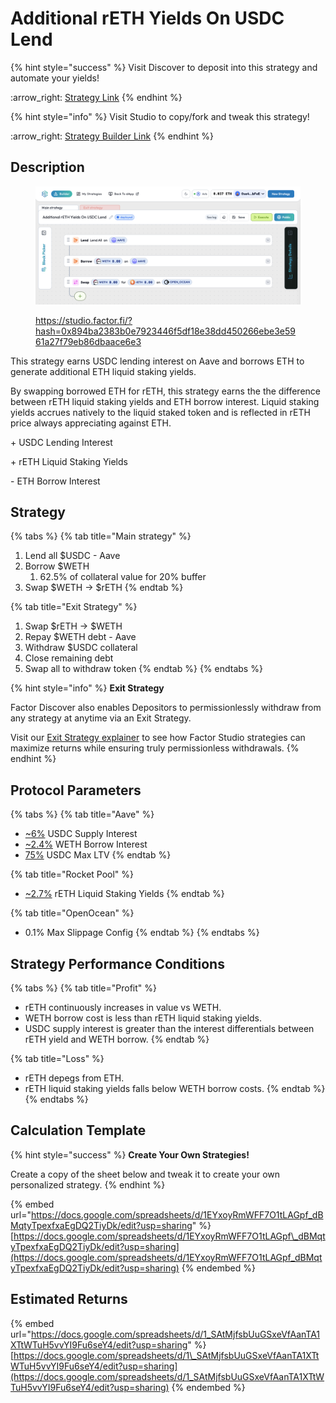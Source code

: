 # Additional rETH Yields On USDC Lend

{% hint style="success" %}
Visit Discover to deposit into this strategy and automate your yields!

:arrow\_right: [Strategy Link](https://pro.factor.fi/strategies/0x99E11bF7f92b1D486F8D88Bc5F467C695836f8A2)
{% endhint %}

{% hint style="info" %}
Visit Studio to copy/fork and tweak this strategy!

:arrow\_right: [Strategy Builder Link](https://studio.factor.fi/?hash=0x894ba2383b0e7923446f5df18e38dd450266ebe3e5961a27f79eb86dbaace6e3)
{% endhint %}

## Description

<figure><img src="../../../.gitbook/assets/image (1) (1).png" alt=""><figcaption><p><a href="https://studio.factor.fi/?hash=0x894ba2383b0e7923446f5df18e38dd450266ebe3e5961a27f79eb86dbaace6e3">https://studio.factor.fi/?hash=0x894ba2383b0e7923446f5df18e38dd450266ebe3e5961a27f79eb86dbaace6e3</a></p></figcaption></figure>

This strategy earns USDC lending interest on Aave and borrows ETH to generate additional ETH liquid staking yields.

By swapping borrowed ETH for rETH, this strategy earns the the difference between rETH liquid staking yields and ETH borrow interest. Liquid staking yields accrues natively to the liquid staked token and is reflected in rETH price always appreciating against ETH.

\+ USDC Lending Interest

\+ rETH Liquid Staking Yields

\- ETH Borrow Interest

## Strategy

{% tabs %}
{% tab title="Main strategy" %}
1. Lend all $USDC - Aave
2. Borrow $WETH
   1. 62.5% of collateral value for 20% buffer
3. Swap $WETH → $rETH
{% endtab %}

{% tab title="Exit Strategy" %}
1. Swap $rETH → $WETH
2. Repay $WETH debt - Aave
3. Withdraw $USDC collateral
4. Close remaining debt
5. Swap all to withdraw token
{% endtab %}
{% endtabs %}

{% hint style="info" %}
**Exit Strategy**

Factor Discover also enables Depositors to permissionlessly withdraw from any strategy at anytime via an Exit Strategy.

Visit our [Exit Strategy explainer](../../../factor-studio/studio-pro/exit-strategy.md) to see how Factor Studio strategies can maximize returns while ensuring truly permissionless withdrawals.
{% endhint %}

## Protocol Parameters

{% tabs %}
{% tab title="Aave" %}
* [\~6%](https://app.aave.com/reserve-overview/?underlyingAsset=0xaf88d065e77c8cc2239327c5edb3a432268e5831\&marketName=proto_arbitrum_v3) USDC Supply Interest
* [\~2.4%](https://app.aave.com/reserve-overview/?underlyingAsset=0x82af49447d8a07e3bd95bd0d56f35241523fbab1\&marketName=proto_arbitrum_v3) WETH Borrow Interest
* [75%](https://app.aave.com/reserve-overview/?underlyingAsset=0xaf88d065e77c8cc2239327c5edb3a432268e5831\&marketName=proto_arbitrum_v3) USDC Max LTV
{% endtab %}

{% tab title="Rocket Pool" %}
* [\~2.7%](https://rocketpool.net/) rETH Liquid Staking Yields
{% endtab %}

{% tab title="OpenOcean" %}
* 0.1% Max Slippage Config
{% endtab %}
{% endtabs %}

## Strategy Performance Conditions

{% tabs %}
{% tab title="Profit" %}
* rETH continuously increases in value vs WETH.
* WETH borrow cost is less than rETH liquid staking yields.
* USDC supply interest is greater than the interest differentials between rETH yield and WETH borrow.
{% endtab %}

{% tab title="Loss" %}
* rETH depegs from ETH.
* rETH liquid staking yields falls below WETH borrow costs.
{% endtab %}
{% endtabs %}

## Calculation Template

{% hint style="success" %}
**Create Your Own Strategies!**

Create a copy of the sheet below and tweak it to create your own personalized strategy.
{% endhint %}

{% embed url="https://docs.google.com/spreadsheets/d/1EYxoyRmWFF7O1tLAGpf_dBMqtyTpexfxaEgDQ2TiyDk/edit?usp=sharing" %}
[https://docs.google.com/spreadsheets/d/1EYxoyRmWFF7O1tLAGpf\_dBMqtyTpexfxaEgDQ2TiyDk/edit?usp=sharing](https://docs.google.com/spreadsheets/d/1EYxoyRmWFF7O1tLAGpf_dBMqtyTpexfxaEgDQ2TiyDk/edit?usp=sharing)
{% endembed %}

## Estimated Returns

{% embed url="https://docs.google.com/spreadsheets/d/1_SAtMjfsbUuGSxeVfAanTA1XTtWTuH5vvYI9Fu6seY4/edit?usp=sharing" %}
[https://docs.google.com/spreadsheets/d/1\_SAtMjfsbUuGSxeVfAanTA1XTtWTuH5vvYI9Fu6seY4/edit?usp=sharing](https://docs.google.com/spreadsheets/d/1_SAtMjfsbUuGSxeVfAanTA1XTtWTuH5vvYI9Fu6seY4/edit?usp=sharing)
{% endembed %}
